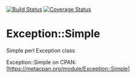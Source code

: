 [![Build Status](https://travis-ci.org/n0body-/exception-simple.png)](https://travis-ci.org/n0body-/exception-simple)
[![Coverage Status](https://coveralls.io/repos/n0body-/exception-simple/badge.png)](https://coveralls.io/r/n0body-/exception-simple)

Exception::Simple
=====

Simple perl Exception class

Exception::Simple on CPAN: [https://metacpan.org/module/Exception::Simple]
